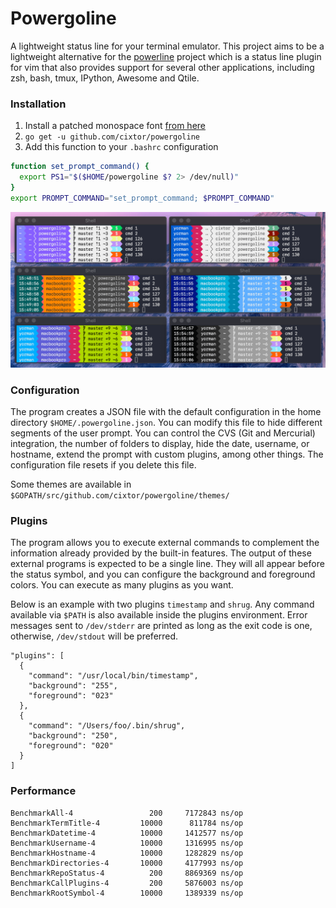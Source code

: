 # Powergoline

A lightweight status line for your terminal emulator. This project aims to be a lightweight alternative for the [powerline](https://github.com/powerline/powerline) project which is a status line plugin for vim that also provides support for several other applications, including zsh, bash, tmux, IPython, Awesome and Qtile.

### Installation

1. Install a patched monospace font [from here](https://github.com/powerline/fonts)
1. `go get -u github.com/cixtor/powergoline`
1. Add this function to your `.bashrc` configuration

```sh
function set_prompt_command() {
  export PS1="$($HOME/powergoline $? 2> /dev/null)"
}
export PROMPT_COMMAND="set_prompt_command; $PROMPT_COMMAND"
```

![powergoline](screenshot.png)

### Configuration

The program creates a JSON file with the default configuration in the home directory `$HOME/.powergoline.json`. You can modify this file to hide different segments of the user prompt. You can control the CVS (Git and Mercurial) integration, the number of folders to display, hide the date, username, or hostname, extend the prompt with custom plugins, among other things. The configuration file resets if you delete this file.

Some themes are available in `$GOPATH/src/github.com/cixtor/powergoline/themes/`

### Plugins

The program allows you to execute external commands to complement the information already provided by the built-in features. The output of these external programs is expected to be a single line. They will all appear before the status symbol, and you can configure the background and foreground colors. You can execute as many plugins as you want.

Below is an example with two plugins `timestamp` and `shrug`. Any command available via `$PATH` is also available inside the plugins environment. Error messages sent to `/dev/stderr` are printed as long as the exit code is one, otherwise, `/dev/stdout` will be preferred.

```
"plugins": [
  {
    "command": "/usr/local/bin/timestamp",
    "background": "255",
    "foreground": "023"
  },
  {
    "command": "/Users/foo/.bin/shrug",
    "background": "250",
    "foreground": "020"
  }
]
```

### Performance

```
BenchmarkAll-4                 200     7172843 ns/op
BenchmarkTermTitle-4         10000      811784 ns/op
BenchmarkDatetime-4          10000     1412577 ns/op
BenchmarkUsername-4          10000     1316995 ns/op
BenchmarkHostname-4          10000     1282829 ns/op
BenchmarkDirectories-4       10000     4177993 ns/op
BenchmarkRepoStatus-4          200     8869369 ns/op
BenchmarkCallPlugins-4         200     5876003 ns/op
BenchmarkRootSymbol-4        10000     1389339 ns/op
```
